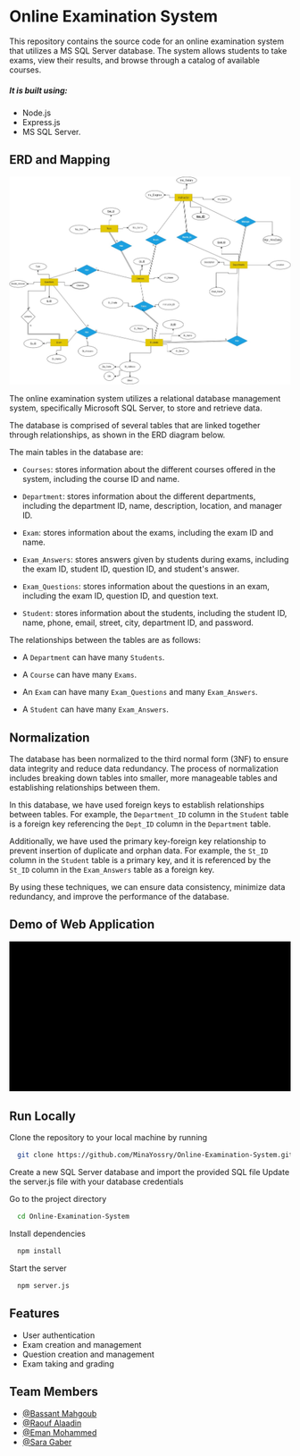 # Online Examination System

This repository contains the source code for an online examination system that utilizes a MS SQL Server database. The system allows students to take exams, view their results, and browse through a catalog of available courses.

##### It is built using:

- Node.js
- Express.js
- MS SQL Server.

## ERD and Mapping

![](https://github.com/MinaYossry/Online-Examination-System/blob/master/ERD%20and%20Mapping/ERD.jpg)


The online examination system utilizes a relational database management system, specifically Microsoft SQL Server, to store and retrieve data.

The database is comprised of several tables that are linked together through relationships, as shown in the ERD diagram below.

The main tables in the database are:

- `Courses`: stores information about the different courses offered in the system, including the course ID and name.

- `Department`: stores information about the different departments, including the department ID, name, description, location, and manager ID.

- `Exam`: stores information about the exams, including the exam ID and name.

- `Exam_Answers`: stores answers given by students during exams, including the exam ID, student ID, question ID, and student's answer.

- `Exam_Questions`: stores information about the questions in an exam, including the exam ID, question ID, and question text.

- `Student`: stores information about the students, including the student ID, name, phone, email, street, city, department ID, and password.

The relationships between the tables are as follows:

- A `Department` can have many `Students`.

- A `Course` can have many `Exams`.

- An `Exam` can have many `Exam_Questions` and many `Exam_Answers`.

- A `Student` can have many `Exam_Answers`.

## Normalization

The database has been normalized to the third normal form (3NF) to ensure data integrity and reduce data redundancy. The process of normalization includes breaking down tables into smaller, more manageable tables and establishing relationships between them.

In this database, we have used foreign keys to establish relationships between tables. For example, the `Department_ID` column in the `Student` table is a foreign key referencing the `Dept_ID` column in the `Department` table.

Additionally, we have used the primary key-foreign key relationship to prevent insertion of duplicate and orphan data. For example, the `St_ID` column in the `Student` table is a primary key, and it is referenced by the `St_ID` column in the `Exam_Answers` table as a foreign key.

By using these techniques, we can ensure data consistency, minimize data redundancy, and improve the performance of the database.

## Demo of Web Application

![](https://github.com/MinaYossry/Online-Examination-System/blob/master/Application%20Demo.gif)

## Run Locally

Clone the repository to your local machine by running

```bash
  git clone https://github.com/MinaYossry/Online-Examination-System.git
```

Create a new SQL Server database and import the provided SQL file
Update the server.js file with your database credentials

Go to the project directory

```bash
  cd Online-Examination-System
```

Install dependencies

```bash
  npm install
```

Start the server

```bash
  npm server.js
```

## Features

- User authentication
- Exam creation and management
- Question creation and management
- Exam taking and grading

## Team Members

- [@Bassant Mahgoub](https://github.com/Bassant557)
- [@Raouf Alaadin](https://github.com/RaoufAlaadin)
- [@Eman Mohammed](https://github.com/eman120)
- [@Sara Gaber](https://github.com/SaraGaber19)
